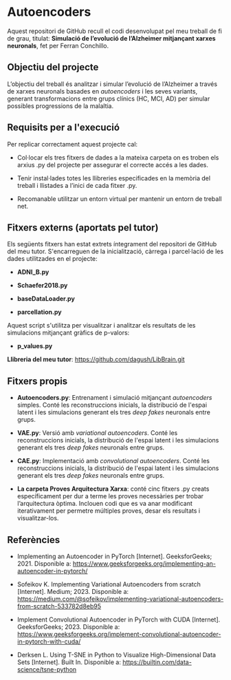 # Autoencoders

Aquest repositori de GitHub recull el codi desenvolupat pel meu treball de fi de grau, titulat: **Simulació de l’evolució de l’Alzheimer mitjançant xarxes neuronals**, fet per Ferran Conchillo.

## Objectiu del projecte

L’objectiu del treball és analitzar i simular l’evolució de l’Alzheimer a través de xarxes neuronals basades en *autoencoders* i les seves variants, generant transformacions entre grups clínics (HC, MCI, AD) per simular possibles progressions de la malaltia.

## Requisits per a l'execució

Per replicar correctament aquest projecte cal:

- Col·locar els tres fitxers de dades a la mateixa carpeta on es troben els arxius .py del projecte per assegurar el correcte accés a les dades.

- Tenir instal·lades totes les llibreries especificades en la memòria del treball i llistades a l’inici de cada fitxer .py.

- Recomanable utilitzar un entorn virtual per mantenir un entorn de treball net.

## Fitxers externs (aportats pel tutor)

Els següents fitxers han estat extrets íntegrament del repositori de GitHub del meu tutor. S'encarreguen de la inicialització, càrrega i parcel·lació de les dades utilitzades en el projecte:

- **ADNI_B.py**

- **Schaefer2018.py**

- **baseDataLoader.py**

- **parcellation.py**

Aquest script s'utilitza per visualitzar i analitzar els resultats de les simulacions mitjançant gràfics de p-valors:

- **p_values.py**

**Llibreria del meu tutor**: https://github.com/dagush/LibBrain.git

## Fitxers propis

- **Autoencoders.py**: Entrenament i simulació mitjançant *autoencoders* simples. Conté les reconstruccions inicials, la distribució de l'espai latent i les simulacions generant els tres *deep fakes* neuronals entre grups.

- **VAE.py**: Versió amb *variational autoencoders*. Conté les reconstruccions inicials, la distribució de l'espai latent i les simulacions generant els tres *deep fakes* neuronals entre grups.

- **CAE.py**: Implementació amb *convolutional autoencoders*. Conté les reconstruccions inicials, la distribució de l'espai latent i les simulacions generant els tres *deep fakes* neuronals entre grups.

- **La carpeta Proves Arquitectura Xarxa**: conté cinc fitxers .py creats específicament per dur a terme les proves necessàries per trobar l’arquitectura òptima. Inclouen codi que es va anar modificant iterativament per permetre múltiples proves, desar els resultats i visualitzar-los.

## Referències

- Implementing an Autoencoder in PyTorch [Internet]. GeeksforGeeks; 2021. Disponible a: https://www.geeksforgeeks.org/implementing-an-autoencoder-in-pytorch/

- Sofeikov K. Implementing Variational Autoencoders from scratch [Internet]. Medium; 2023. Disponible a: https://medium.com/@sofeikov/implementing-variational-autoencoders-from-scratch-533782d8eb95

- Implement Convolutional Autoencoder in PyTorch with CUDA [Internet]. GeeksforGeeks; 2023. Disponible a: https://www.geeksforgeeks.org/implement-convolutional-autoencoder-in-pytorch-with-cuda/

- Derksen L. Using T-SNE in Python to Visualize High-Dimensional Data Sets [Internet]. Built In. Disponible a: https://builtin.com/data-science/tsne-python
